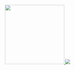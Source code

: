 <p align="center">
   <a href="https://github.com/fekenzofugi">
   <img height="195px" src="https://github-readme-stats.vercel.app/api?username=fekenzofugi&show_icons=true&theme=dark&line_height=25&include_all_commits=true"/>
   </a>

   <a href="https://github.com/fekenzofugi">
      <img heigth="100px"  src="https://github-readme-streak-stats.herokuapp.com/?user=fekenzofugi&theme=dark&line_height=33"/>
   </a>

</p>
   



